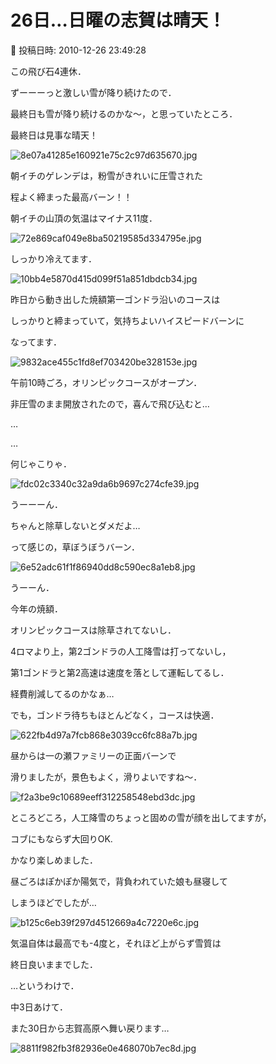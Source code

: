 # 26日…日曜の志賀は晴天！

📅 投稿日時: 2010-12-26 23:49:28

この飛び石4連休．


ずーーーっと激しい雪が降り続けたので．


最終日も雪が降り続けるのかな～，と思っていたところ．





最終日は見事な晴天！




![8e07a41285e160921e75c2c97d635670.jpg](images/8e07a41285e160921e75c2c97d635670.jpg)




朝イチのゲレンデは，粉雪がきれいに圧雪された


程よく締まった最高バーン！！





朝イチの山頂の気温はマイナス11度．




![72e869caf049e8ba50219585d334795e.jpg](images/72e869caf049e8ba50219585d334795e.jpg)




しっかり冷えてます．




![10bb4e5870d415d099f51a851dbdcb34.jpg](images/10bb4e5870d415d099f51a851dbdcb34.jpg)







昨日から動き出した焼額第一ゴンドラ沿いのコースは


しっかりと締まっていて，気持ちよいハイスピードバーンに


なってます．




![9832ace455c1fd8ef703420be328153e.jpg](images/9832ace455c1fd8ef703420be328153e.jpg)







午前10時ごろ，オリンピックコースがオープン．


非圧雪のまま開放されたので，喜んで飛び込むと…


…


…


何じゃこりゃ．




![fdc02c3340c32a9da6b9697c274cfe39.jpg](images/fdc02c3340c32a9da6b9697c274cfe39.jpg)




うーーーん．


ちゃんと除草しないとダメだよ…


って感じの，草ぼうぼうバーン．




![6e52adc61f1f86940dd8c590ec8a1eb8.jpg](images/6e52adc61f1f86940dd8c590ec8a1eb8.jpg)







うーーん．


今年の焼額．


オリンピックコースは除草されてないし．


4ロマより上，第2ゴンドラの人工降雪は打ってないし，


第1ゴンドラと第2高速は速度を落として運転してるし．


経費削減してるのかなぁ…





でも，ゴンドラ待ちもほとんどなく，コースは快適．




![622fb4d97a7fcb868e3039cc6fc88a7b.jpg](images/622fb4d97a7fcb868e3039cc6fc88a7b.jpg)







昼からは一の瀬ファミリーの正面バーンで


滑りましたが，景色もよく，滑りよいですね～．




![f2a3be9c10689eeff312258548ebd3dc.jpg](images/f2a3be9c10689eeff312258548ebd3dc.jpg)







ところどころ，人工降雪のちょっと固めの雪が顔を出してますが，


コブにもならず大回りOK.


かなり楽しめました．





昼ごろはぽかぽか陽気で，背負われていた娘も昼寝して


しまうほどでしたが…




![b125c6eb39f297d4512669a4c7220e6c.jpg](images/b125c6eb39f297d4512669a4c7220e6c.jpg)




気温自体は最高でも-4度と，それほど上がらず雪質は


終日良いままでした．





…というわけで．


中3日あけて．


また30日から志賀高原へ舞い戻ります…







![8811f982fb3f82936e0e468070b7ec8d.jpg](images/8811f982fb3f82936e0e468070b7ec8d.jpg)
